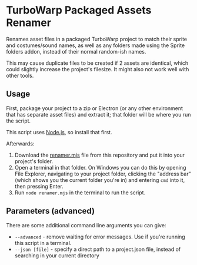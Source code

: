 # TurboWarp Packaged Assets Renamer

Renames asset files in a packaged TurboWarp project to match their sprite and costumes/sound names, as well as any folders made using the Sprite folders addon, instead of their normal random-ish names.

This may cause duplicate files to be created if 2 assets are identical, which could slightly increase the project's filesize. It might also not work well with other tools.

## Usage

First, package your project to a zip or Electron (or any other environment that has separate asset files) and extract it; that folder will be where you run the script.

This script uses [Node.js](https://nodejs.org/), so install that first.

Afterwards:
1. Download the [renamer.mjs](https://raw.githubusercontent.com/CST1229/tw-packaged-assets-renamer/refs/heads/main/renamer.mjs) file from this repository and put it into your project's folder.
2. Open a terminal in that folder. On Windows you can do this by opening File Explorer, navigating to your project folder, clicking the "address bar" (which shows you the current folder you're in) and entering `cmd` into it, then pressing Enter.
3. Run `node renamer.mjs` in the terminal to run the script.

## Parameters (advanced)

There are some additional command line arguments you can give:
- `--advanced` - remove waiting for error messages. Use if you're running this script in a terminal.
- `--json [file]` - specify a direct path to a project.json file, instead of searching in your current directory